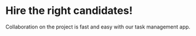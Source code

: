 # Hire the right candidates!

Collaboration on the project is fast and easy with our task management app.
